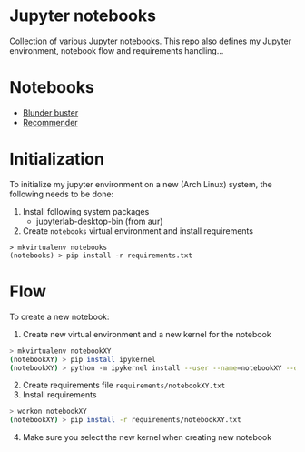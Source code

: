 # Jupyter notebooks
Collection of various Jupyter notebooks. This repo also defines my Jupyter
environment, notebook flow and requirements handling...

# Notebooks
- [Blunder buster](blunder-buster.ipynb)
- [Recommender](recommender.ipynb)

# Initialization
To initialize my jupyter environment on a new (Arch Linux) system, the
following needs to be done:

1. Install following system packages
    * jupyterlab-desktop-bin (from aur)
2. Create `notebooks` virtual environment and install requirements 
```
> mkvirtualenv notebooks
(notebooks) > pip install -r requirements.txt
```

# Flow
To create a new notebook:

1. Create new virtual environment and a new kernel for the notebook
```bash
> mkvirtualenv notebookXY 
(notebookXY) > pip install ipykernel
(notebookXY) > python -m ipykernel install --user --name=notebookXY --display-name "Python (notebookXY)"
```
2. Create requirements file `requirements/notebookXY.txt`
3. Install requirements
```bash
> workon notebookXY
(notebookXY) > pip install -r requirements/notebookXY.txt
```
4. Make sure you select the new kernel when creating new notebook
